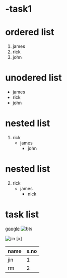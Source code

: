 # -task1
# ordered list
1. james
2. rick
3. john
# unodered list
- james
- rick
- john
# nested list
1. rick
   - james
     - john
# nested list
2. rick
   - james
     - nick
  
 # task list
[google](http://google.com)
![bts](https://cdn.vox-cdn.com/thumbor/-R0U431icRxE2shzwRSP8mfXobc=/0x0:2874x1222/1200x800/filters:focal(1319x224:1777x682)/cdn.vox-cdn.com/uploads/chorus_image/image/60052357/Screen_Shot_2021_05_21_at_12.27.27_PM.7.png)

![jin](https://c.tenor.com/5lSouLlhNNsAAAAC/bts-life-goes-on-bts.gif)
[x]

name|s.no
----|-----
jin|1
rm|2






   
